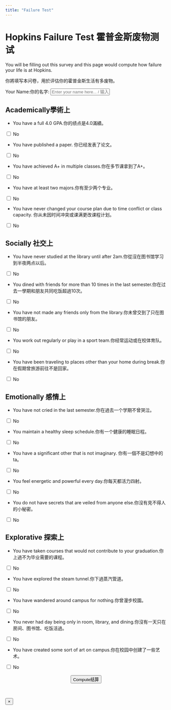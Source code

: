 ```yaml
---
title: "Failure Test"
---
```


# <span class="eng">Hopkins Failure Test</span> <span class="chn">霍普金斯废物测试</span>

<span class="eng">You will be filling out this survey and this page would compute how failure your life is at Hopkins.</span>

<span class="chn">你將填写本问卷，用於评估你的霍普金斯生活有多废物。</span>

<form class="clms" id="add-choice-form" autocomplete="off">
    <span class="eng">Your Name:</span><span class="chn">你的名字:</span> <input type="text" id="inputBox" placeholder="Enter your name here... / 输入你的名字...">
</form>

## <span class="eng">Academically</span><span class="chn">學術上</span>

- <span class="eng">You have a full 4.0 GPA.</span><span class="chn">你的绩点是4.0滿績。</span>
<div class="buttons-container">
    <div class="button-wrapper">
        <label class="switch">
            <input type="checkbox" id="switchButton1">
            <span class="slider"></span>
        </label>
        <span class="status-text" id="status1">No</span>
    </div>
</div>

- <span class="eng">You have published a paper.</span> <span class="chn">你已经发表了论文。</span>
<div class="buttons-container">
    <div class="button-wrapper">
        <label class="switch">
            <input type="checkbox" id="switchButton2">
            <span class="slider"></span>
        </label>
        <span class="status-text" id="status2">No</span>
    </div>
</div>

- <span class="eng">You have achieved A+ in multiple classes.</span><span class="chn">你在多节课拿到了A+。</span>
<div class="buttons-container">
    <div class="button-wrapper">
        <label class="switch">
            <input type="checkbox" id="switchButton3">
            <span class="slider"></span>
        </label>
        <span class="status-text" id="status3">No</span>
    </div>
</div>

- <span class="eng">You have at least two majors.</span><span class="chn">你有至少两个专业。</span>
<div class="buttons-container">
    <div class="button-wrapper">
        <label class="switch">
            <input type="checkbox" id="switchButton4">
            <span class="slider"></span>
        </label>
        <span class="status-text" id="status4">No</span>
    </div>
</div>

- <span class="eng">You have never changed your course plan due to time conflict or class capacity.</span> <span class="chn">你从未因时间冲突或课满更改课程计划。</span>
<div class="buttons-container">
    <div class="button-wrapper">
        <label class="switch">
            <input type="checkbox" id="switchButton5">
            <span class="slider"></span>
        </label>
        <span class="status-text" id="status5">No</span>
    </div>
</div>

## <span class="eng">Socially</span> <span class="chn">社交上</span>

- <span class="eng">You have never studied at the library until after 2am.</span><span class="chn">你從沒在图书馆学习到半夜两点以后。</span>
<div class="buttons-container">
    <div class="button-wrapper">
        <label class="switch">
            <input type="checkbox" id="switchButton6">
            <span class="slider"></span>
        </label>
        <span class="status-text" id="status6">No</span>
    </div>
</div>

- <span class="eng">You dined with friends for more than 10 times in the last semester.</span><span class="chn">你在过去一學期和朋友共同吃饭超過10次。</span>
<div class="buttons-container">
    <div class="button-wrapper">
        <label class="switch">
            <input type="checkbox" id="switchButton7">
            <span class="slider"></span>
        </label>
        <span class="status-text" id="status7">No</span>
    </div>
</div>

- <span class="eng">You have not made any friends only from the library.</span><span class="chn">你未曾交到了只在图书馆的朋友。</span>
<div class="buttons-container">
    <div class="button-wrapper">
        <label class="switch">
            <input type="checkbox" id="switchButton8">
            <span class="slider"></span>
        </label>
        <span class="status-text" id="status8">No</span>
    </div>
</div>

- <span class="eng">You work out regularly or play in a sport team.</span><span class="chn">你经常运动或在校体育队。</span>
<div class="buttons-container">
    <div class="button-wrapper">
        <label class="switch">
            <input type="checkbox" id="switchButton9">
            <span class="slider"></span>
        </label>
        <span class="status-text" id="status9">No</span>
    </div>
</div>

- <span class="eng">You have been traveling to places other than your home during break.</span><span class="chn">你在假期曾旅游前往不是回家。</span>
<div class="buttons-container">
    <div class="button-wrapper">
        <label class="switch">
            <input type="checkbox" id="switchButton10">
            <span class="slider"></span>
        </label>
        <span class="status-text" id="status10">No</span>
    </div>
</div>

## <span class="eng">Emotionally</span> <span class="chn">感情上</span>

- <span class="eng">You have not cried in the last semester.</span><span class="chn">你在過去一个学期不曾哭泣。</span>
<div class="buttons-container">
    <div class="button-wrapper">
        <label class="switch">
            <input type="checkbox" id="switchButton11">
            <span class="slider"></span>
        </label>
        <span class="status-text" id="status11">No</span>
    </div>
</div>

- <span class="eng">You maintain a healthy sleep schedule.</span><span class="chn">你有一个健康的睡眠日程。</span>
<div class="buttons-container">
    <div class="button-wrapper">
        <label class="switch">
            <input type="checkbox" id="switchButton12">
            <span class="slider"></span>
        </label>
        <span class="status-text" id="status12">No</span>
    </div>
</div>

- <span class="eng">You have a significant other that is not imaginary.</span> <span class="chn">你有一個不是幻想中的ta。</span>
<div class="buttons-container">
    <div class="button-wrapper">
        <label class="switch">
            <input type="checkbox" id="switchButton13">
            <span class="slider"></span>
        </label>
        <span class="status-text" id="status13">No</span>
    </div>
</div>

- <span class="eng">You feel energetic and powerful every day.</span><span class="chn">你每天都活力四射。</span>
<div class="buttons-container">
    <div class="button-wrapper">
        <label class="switch">
            <input type="checkbox" id="switchButton14">
            <span class="slider"></span>
        </label>
        <span class="status-text" id="status14">No</span>
    </div>
</div>

- <span class="eng">You do not have secrets that are veiled from anyone else.</span><span class="chn">你沒有見不得人的小秘密。</span>
<div class="buttons-container">
    <div class="button-wrapper">
        <label class="switch">
            <input type="checkbox" id="switchButton15">
            <span class="slider"></span>
        </label>
        <span class="status-text" id="status15">No</span>
    </div>
</div>

## <span class="eng">Explorative</span> <span class="chn">探索上</span>

- <span class="eng">You have taken courses that would not contribute to your graduation.</span><span class="chn">你上過不为毕业需要的课程。</span>
<div class="buttons-container">
    <div class="button-wrapper">
        <label class="switch">
            <input type="checkbox" id="switchButton16">
            <span class="slider"></span>
        </label>
        <span class="status-text" id="status16">No</span>
    </div>
</div>

- <span class="eng">You have explored the steam tunnel.</span><span class="chn">你下過蒸汽管道。</span>
<div class="buttons-container">
    <div class="button-wrapper">
        <label class="switch">
            <input type="checkbox" id="switchButton17">
            <span class="slider"></span>
        </label>
        <span class="status-text" id="status17">No</span>
    </div>
</div>

- <span class="eng">You have wandered around campus for nothing.</span><span class="chn">你曾漫步校園。</span>
<div class="buttons-container">
    <div class="button-wrapper">
        <label class="switch">
            <input type="checkbox" id="switchButton18">
            <span class="slider"></span>
        </label>
        <span class="status-text" id="status18">No</span>
    </div>
</div>

- <span class="eng">You never had day being only in room, library, and dining.</span><span class="chn">你沒有一天只在房间、图书馆、吃饭活過。</span>
<div class="buttons-container">
    <div class="button-wrapper">
        <label class="switch">
            <input type="checkbox" id="switchButton19">
            <span class="slider"></span>
        </label>
        <span class="status-text" id="status19">No</span>
    </div>
</div>

- <span class="eng">You have created some sort of art on campus.</span><span class="chn">你在校园中创建了一些艺术。</span>
<div class="buttons-container">
    <div class="button-wrapper">
        <label class="switch">
            <input type="checkbox" id="switchButton20">
            <span class="slider"></span>
        </label>
        <span class="status-text" id="status20">No</span>
    </div>
</div>

<br>

<div style="text-align: center">
    <button id="compute"><span class="eng">Compute</span><span class="chn">结算</span></button>
</div>

<br>

<div id="result-modal">
    <div id="result-box">
        <h2 id="greeting"></h2>
        <h3 id="result"></h3>
        <span id="end"></span>
        <button id="close-modal-btn">×</button>
    </div>
</div>
<script type="module" src="main.js"></script>
